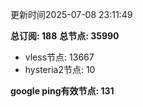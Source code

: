更新时间2025-07-08 23:11:49

**总订阅: 188**
**总节点: 35990**
- vless节点: 13667
- hysteria2节点: 10

**google ping有效节点: 131**
